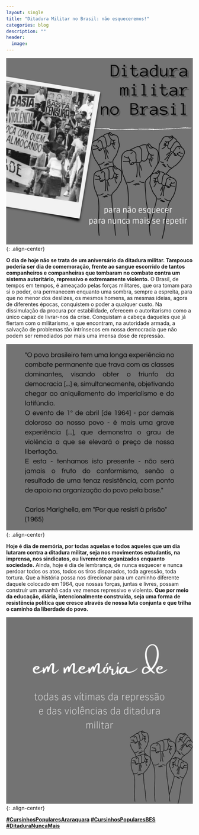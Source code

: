 ```yaml
---
layout: single
title: "Ditadura Militar no Brasil: não esqueceremos!"
categories: blog
description: ""
header:
  image:
---
```


![image-center](/assets/img/golp1.jpeg){: .align-center}

**O dia de hoje não se trata de um aniversário da ditadura militar. Tampouco poderia ser dia de comemoração, frente ao sangue escorrido de tantos companheiros e companheiras que tombaram no combate contra um sistema autoritário, repressivo e extremamente violento.** O Brasil, de tempos em tempos, é ameaçado pelas forças militares, que ora tomam para si o poder, ora permanecem enquanto uma sombra, sempre a espreita, para que no menor dos deslizes, os mesmos homens, as mesmas ideias, agora de diferentes épocas, conquistem o poder a qualquer custo. Na dissimulação da procura por estabilidade, oferecem o autoritarismo como a único capaz de livrar-nos da crise. Conquistam a cabeça daqueles que já flertam com o militarismo, e que encontram, na autoridade armada, a salvação de problemas tão intrínsecos em nossa democracia que não podem ser remediados por mais uma imensa dose de repressão.

![image-center](/assets/img/golp2.jpeg){: .align-center}

**Hoje é dia de memória, por todas aquelas e todos aqueles que um dia lutaram contra a ditadura militar, seja nos movimentos estudantis, na imprensa, nos sindicatos, ou livremente organizados enquanto sociedade.** Ainda, hoje é dia de lembrança, de nunca esquecer e nunca perdoar todos os atos, todos os tiros disparados, toda agressão, toda tortura. Que a história possa nos direcionar para um caminho diferente daquele colocado em 1964, que nossas forças, juntas e livres, possam construir um amanhã cada vez menos repressivo e violento. **Que por meio da educação, diária, intencionalmente construída, seja uma forma de resistência política que cresce através de nossa luta conjunta e que trilha o caminho da liberdade do povo.**

![image-center](/assets/img/golp3.jpeg){: .align-center}

**<a href="https://www.instagram.com/explore/tags/cursinhospopularesararaquara/" target="_blank">#CursinhosPopularesAraraquara</a> <a href="https://www.instagram.com/explore/tags/cursinhospopularesbes/" target="_blank">#CursinhosPopularesBES</a> <a href="https://www.instagram.com/explore/tags/ditaduranuncamais/" target="_blank">#DitaduraNuncaMais</a>**